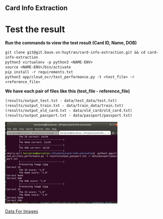 ## Card Info Extraction

# Test the result 

<b>Run the commands to view the test result (Card ID, Name, DOB)</b>

```
git clone git@git.base.vn:huytran/card-info-extraction.git && cd card-info-extraction
python3 virtualenv -p python3 <NAME-ENV>
source <NAME-ENV>/bin/activate
pip install -r requirements.txt 
python3 app/cloud_ocr/test_performance.py -t <test_file> -r <reference_file>
```

<b> We have each pair of files like this (test_file - reference_file)</b>

```
(results/output_test.txt - data/test_data/test.txt)
(results/output_train.txt - data/train_data/train.txt)
(results/output_old_card.txt - data/old_card/old_card.txt)
(results/output_passport.txt - data/passport/passport.txt)
```

![screenshot  of command line](results/screenshot.jpg)


[Data For Images](https://drive.base.vn/huytran02-drive?show=186234)